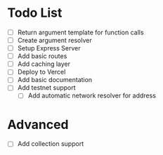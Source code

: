 # Todo List
- [ ] Return argument template for function calls
- [ ] Create argument resolver
- [ ] Setup Express Server
- [ ] Add basic routes
- [ ] Add caching layer
- [ ] Deploy to Vercel
- [ ] Add basic documentation
- [ ] Add testnet support
  - [ ] Add automatic network resolver for address

# Advanced
- [ ] Add collection support